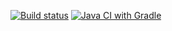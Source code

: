 [![Build status](https://ci.appveyor.com/api/projects/status/md9ea97qytnywurc?svg=true)](https://ci.appveyor.com/project/Olga87519/testingapi-ci)
[![Java CI with Gradle](https://github.com/Olga-Em/TestingAPI_CI/actions/workflows/gradle.yml/badge.svg)](https://github.com/Olga-Em/TestingAPI_CI/actions/workflows/gradle.yml)
